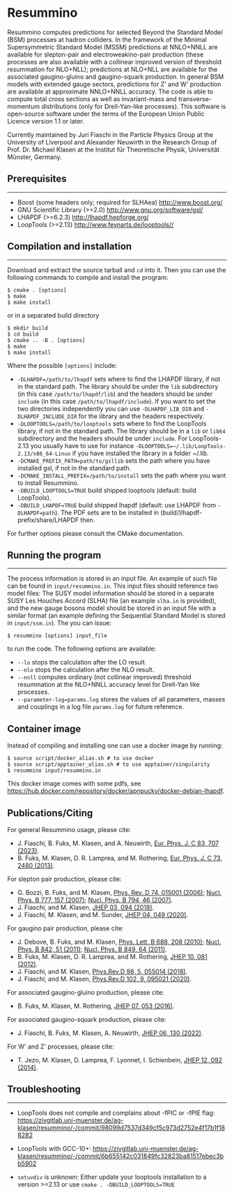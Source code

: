 # Resummino

Resummino computes predictions for selected Beyond the Standard Model (BSM) processes at hadron colliders.
In the framework of the Minimal Supersymmetric Standard Model (MSSM) predictions at NNLO+NNLL are available for slepton-pair and electroweakino-pair production (these processes are also available with a collinear improved version of threshold resummation for NLO+NLL); predictions at NLO+NLL are available for the associated gaugino-gluino and gaugino-squark production.
In general BSM models with extended gauge sectors, predictions for Z' and W' production are available at approximate NNLO+NNLL accuracy.
The code is able to compute total cross sections as well as invariant-mass and transverse-momentum distributions (only for Drell-Yan-like processes).
This software is open-source software under the terms of the European Union Public Licence version 1.1 or later.


Currently maintained by Juri Fiaschi in the Particle Physics Group at the University of Liverpool and Alexander Neuwirth in the Research Group of Prof. Dr. Michael Klasen at the Institut für Theoretische Physik, Universität Münster, Germany.


## Prerequisites
-------------

* Boost (some headers only; required for SLHAea) <http://www.boost.org/>
* GNU Scientific Library (>=2.0) <http://www.gnu.org/software/gsl/>
* LHAPDF (>=6.2.3) <http://lhapdf.hepforge.org/>
* LoopTools (>=2.13) <http://www.feynarts.de/looptools//>

## Compilation and installation
----------------------------

Download and extract the source tarball and `cd` into it. Then you can use the following commands to compile and install the program:

    $ cmake . [options]
    $ make
    $ make install

or in a separated build directory

    $ mkdir build
    $ cd build
    $ cmake .. -B . [options]
    $ make
    $ make install

Where the possible `[options]` include:

* `-DLHAPDF=/path/to/lhapdf` sets where to find the LHAPDF library, if not in the standard path. The library should be under the `lib` subdirectory (in this case `/path/to/lhapdf/lib`) and the headers should be under `include` (in this case `/path/to/lhapdf/include`). If you want to set the two directories independently you can use `-DLHAPDF_LIB_DIR` and `-DLHAPDF_INCLUDE_DIR` for the library and the headers respectively.
* `-DLOOPTOOLS=/path/to/looptools` sets where to find the LoopTools library, if not in the standard path. The library should be in a `lib` or `lib64` subdirectory and the headers should be under `include`. For LoopTools-2.13 you usually have to use for instance `-DLOOPTOOLS=~/.lib/LoopTools-2.13/x86_64-Linux` if you have installed the library in a folder ~/.lib.
* `-DCMAKE_PREFIX_PATH=path/to/gsllib` sets the path where you have installed gsl, if not in the standard path.
* `-DCMAKE_INSTALL_PREFIX=/path/to/install` sets the path where you want to install Resummino.
* `-DBUILD_LOOPTOOLS=TRUE` build shipped looptools (default: build LoopTools).
* `-DBUILD_LHAPDF=TRUE` build shipped lhapdf (default: use LHAPDF from `-DLHAPDF=path`). The PDF sets are to be installed in (build/)lhapdf-prefix/share/LHAPDF then.

For further options please consult the CMake documentation.

## Running the program
-------------------

The process information is stored in an input file. An example of such file can be found in `input/resummino.in`. This input files should reference two model files: The SUSY model information should be stored in a separate SUSY Les Houches Accord (SLHA) file (an example `slha.in` is provided), and the new gauge bosons model should be stored in an input file with a similar format (an example defining the Sequential Standard Model is stored in `input/ssm.in`). The you can issue:

    $ resummino [options] input_file
    
to run the code. The following options are available:

* `--lo` stops the calculation after the LO result.
* `--nlo` stops the calculation after the NLO result.
* `--nnll` computes ordinary (not collinear improved) threshold resummation at the NLO+NNLL accuracy level for Drell-Yan like processes.
* `--parameter-log=params.log` stores the values of all parameters, masses and couplings in a log file `params.log` for future reference.

## Container image
Instead of compiling and installing one can use a docker image by running:

    $ source script/docker_alias.sh # to use docker
    $ source script/apptainer_alias.sh # to use apptainer/singularity
    $ resummino input/resummino.in

This docker image comes with some pdfs, see https://hub.docker.com/repository/docker/apnpucky/docker-debian-lhapdf.

## Publications/Citing

For general Resummino usage, please cite:

 *   J. Fiaschi, B. Fuks, M. Klasen, and A. Neuwirth, [Eur. Phys. J. C 83, 707 (2023)](https://inspirehep.net/literature/2653773).
 *   B. Fuks, M. Klasen, D. R. Lamprea, and M. Rothering, [Eur. Phys. J. C 73, 2480 (2013)](https://inspirehep.net/literature/1226805). 

For slepton pair production, please cite:

 *   G. Bozzi, B. Fuks, and M. Klasen, [Phys. Rev. D 74, 015001 (2006)](https://inspirehep.net/literature/712078); [Nucl. Phys. B 777, 157 (2007)](https://inspirehep.net/literature/743062); [Nucl. Phys. B 794, 46 (2007)](https://inspirehep.net/literature/761295).
 *   J. Fiaschi, and M. Klasen, [JHEP 03, 094 (2018)](https://inspirehep.net/literature/1651498).
 *   J. Fiaschi, M. Klasen, and M. Sunder, [JHEP 04, 049 (2020)](https://inspirehep.net/literature/1763289). 

For gaugino pair production, please cite:

 *   J. Debove, B. Fuks, and M. Klasen, [Phys. Lett. B 688, 208 (2010)](https://inspirehep.net/literature/825096); [Nucl. Phys. B 842, 51 (2011)](https://inspirehep.net/literature/855493); [Nucl. Phys. B 849, 64 (2011)](https://inspirehep.net/literature/890377).
 *   B. Fuks, M. Klasen, D. R. Lamprea, and M. Rothering, [JHEP 10, 081 (2012)](https://inspirehep.net/literature/1121880).
 *   J. Fiaschi, and M. Klasen, [Phys.Rev.D 98, 5, 055014 (2018)](https://inspirehep.net/literature/1675255).
 *   J. Fiaschi, and M. Klasen, [Phys.Rev.D 102, 9, 095021 (2020)](https://inspirehep.net/literature/1799201). 

For associated gaugino-gluino production, please cite:

 *   B. Fuks, M. Klasen, M. Rothering, [JHEP 07, 053 (2016)](https://inspirehep.net/literature/1442355). 

For associated gaugino-squark production, please cite:

 *   J. Fiaschi, B. Fuks, M. Klasen, A. Neuwirth, [JHEP 06, 130 (2022)](https://inspirehep.net/literature/2040004). 

For W' and Z' processes, please cite:

 *   T. Jezo, M. Klasen, D. Lamprea, F. Lyonnet, I. Schienbein, [JHEP 12, 092 (2014)](https://inspirehep.net/literature/1322720). 

## Troubleshooting
-----------------
* LoopTools does not compile and complains about -fPIC or -fPIE flag:
https://zivgitlab.uni-muenster.de/ag-klasen/resummino/-/commit/98099d7537d349cf5c973d2752e4f17b1f188282


* LoopTools with GCC-10+: 
https://zivgitlab.uni-muenster.de/ag-klasen/resummino/-/commit/6b655142c031849fc32823ba81517ebec3bb5902

* `setuvdiv` is unknown: Either update your looptools installation to a version >=2.13 or use `cmake . -DBUILD_LOOPTOOLS=TRUE`
